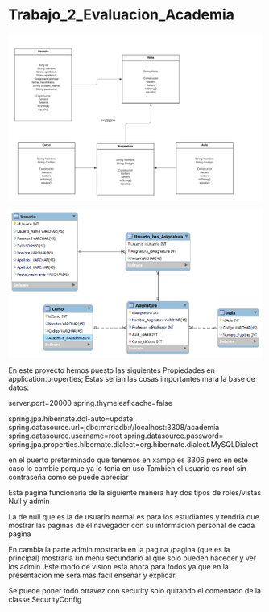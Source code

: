 # Trabajo_2_Evaluacion_Academia

![Image](Diagrama.png)


![Alt Text](AcademiaBD.png)


En este proyecto hemos puesto las siguientes Propiedades en application.properties;
Estas serian las cosas importantes mara la base de datos:

server.port=20000
spring.thymeleaf.cache=false

spring.jpa.hibernate.ddl-auto=update
spring.datasource.url=jdbc:mariadb://localhost:3308/academia
spring.datasource.username=root
spring.datasource.password=
spring.jpa.properties.hibernate.dialect=org.hibernate.dialect.MySQLDialect

<Importante> en el puerto preterminado que tenemos en xampp es 3306 pero en este caso lo cambie porque ya lo tenia en uso
Tambien el usuario es root sin  contraseña como se puede apreciar


Esta pagina funcionaria de la siguiente manera hay dos tipos de roles/vistas Null y admin

La de null que es la de usuario normal es para los estudiantes y tendria que mostrar las paginas de el navegador con su informacion personal de cada pagina

En cambia la parte admin mostraria en la pagina /pagina (que es la principal) mostraria un menu secundario al que solo pueden haceder y ver los admin.
Este modo de vision esta ahora para todos ya que en la presentacion me sera mas facil enseñar y explicar.

Se puede poner todo otravez con security solo quitando el comentado de la classe SecurityConfig